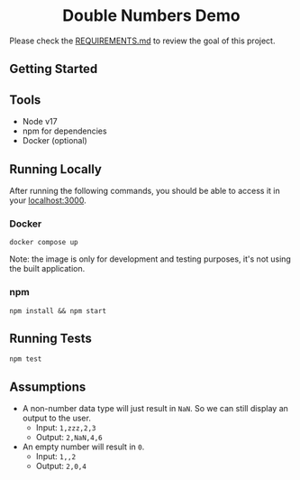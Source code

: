 <h1 align="center">Double Numbers Demo</h1>

Please check the [REQUIREMENTS.md](./REQUIREMENTS.md) to review the goal of this project.

## Getting Started

## Tools

- Node v17
- npm for dependencies
- Docker (optional)

## Running Locally

After running the following commands, you should be able to access it in your [localhost:3000](http://localhost:3000).

### Docker

```shell
docker compose up
```

Note: the image is only for development and testing purposes, it's not using the built application.

### npm
```shell
npm install && npm start
```

## Running Tests

```shell
npm test
```

## Assumptions

- A non-number data type will just result in `NaN`. So we can still display an output to the user.
  - Input: `1,zzz,2,3`
  - Output: `2,NaN,4,6`
- An empty number will result in `0`.
  - Input: `1,,2`
  - Output: `2,0,4`

